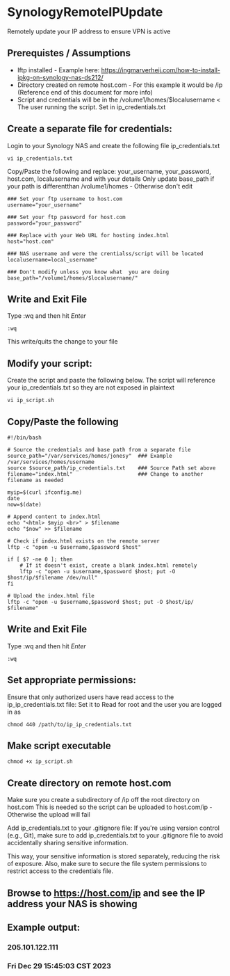 # SynologyRemoteIPUpdate
Remotely update your IP address to ensure VPN is active

## Prerequistes / Assumptions 
- lftp installed - Example here: https://ingmarverheij.com/how-to-install-ipkg-on-synology-nas-ds212/
- Directory created on remote host.com - For this example it would be /ip (Reference end of this document for more info)
- Script and credentials will be in the /volume1/homes/$localusername < The user running the script. Set in ip_credentials.txt

## Create a separate file for credentials:
Login to your Synology NAS and create the following file ip_credentials.txt

```
vi ip_credentials.txt
```
Copy/Paste the following and replace: your_username, your_password, host.com, localusername and with your details
Only update base_path if your path is differentthan /volume1/homes - Otherwise don't edit

```
### Set your ftp username to host.com
username="your_username"

### Set your ftp password for host.com
password="your_password"

### Replace with your Web URL for hosting index.html
host="host.com"

### NAS username and were the crentialss/script will be located
localusername=local_username"

### Don't modify unless you know what  you are doing
base_path="/volume1/homes/$localusername/"
```

## Write and Exit File
Type :wq and then hit *Enter*

```
:wq
```

This write/quits the change to your file

## Modify your script:
Create the script and paste the following below. The script will reference your ip_credentials.txt so they are not exposed in plaintext

```
vi ip_script.sh
````

## Copy/Paste the following

```
#!/bin/bash

# Source the credentials and base path from a separate file
source_path="/var/services/homes/jonesy"  ### Example /var/services/homes/username
source $source_path/ip_credentials.txt    ### Source Path set above
filename="index.html"                     ### Change to another filename as needed

myip=$(curl ifconfig.me)
date
now=$(date)

# Append content to index.html
echo "<html> $myip <br>" > $filename
echo "$now" >> $filename

# Check if index.html exists on the remote server
lftp -c "open -u $username,$password $host"

if [ $? -ne 0 ]; then
    # If it doesn't exist, create a blank index.html remotely
    lftp -c "open -u $username,$password $host; put -O $host/ip/$filename /dev/null"
fi

# Upload the index.html file
lftp -c "open -u $username,$password $host; put -O $host/ip/ $filename"
```

## Write and Exit  File
Type :wq and then hit *Enter*

```
:wq
```

## Set appropriate permissions:
Ensure that only authorized users have read access to the ip_ip_credentials.txt file:
Set it to Read for root and the user you are logged in as

```
chmod 440 /path/to/ip_ip_credentials.txt
```

## Make script executable

```
chmod +x ip_script.sh
```

## Create directory on remote host.com
Make sure you create a subdirectory of /ip off the root directory on host.com 
This is needed so the script can be uploaded to host.com/ip - Otherwise the upload will fail

Add ip_credentials.txt to your .gitignore file:
If you're using version control (e.g., Git), make sure to add ip_credentials.txt to your .gitignore file to avoid accidentally sharing sensitive information.

This way, your sensitive information is stored separately, reducing the risk of exposure. Also, make sure to secure the file system permissions to restrict access to the credentials file.

## Browse to https://host.com/ip and see the IP address your NAS is showing

## Example output:
### 205.101.122.111
### Fri Dec 29 15:45:03 CST 2023
